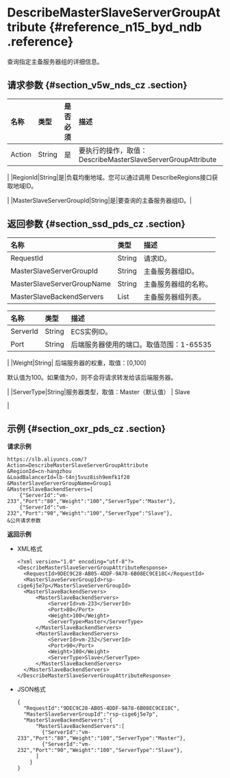 # DescribeMasterSlaveServerGroupAttribute {#reference_n15_byd_ndb .reference}

查询指定主备服务器组的详细信息。

## 请求参数 {#section_v5w_nds_cz .section}

|名称|类型|是否必须|描述|
|:-|:-|:---|:-|
|Action|String|是|要执行的操作，取值：DescribeMasterSlaveServerGroupAttribute

|
|RegionId|String|是|负载均衡地域。您可以通过调用 DescribeRegions接口获取地域ID。

|
|MasterSlaveServerGroupId|String|是|要查询的主备服务器组ID。|

## 返回参数 {#section_ssd_pds_cz .section}

|名称|类型|描述|
|:-|:-|:-|
|RequestId|String|请求ID。|
|MasterSlaveServerGroupId|String|主备服务器组ID。|
|MasterSlaveServerGroupName|String|主备服务器组的名称。|
|MasterSlaveBackendServers|List|主备服务器组列表。|

|名称|类型|描述|
|:-|:-|:-|
|ServerId|String|ECS实例ID。|
|Port|String|后端服务器使用的端口。取值范围：1-65535

|
|Weight|String| 后端服务器的权重，取值：\[0,100\]

 默认值为100。如果值为0，则不会将请求转发给该后端服务器。

 |
|ServerType|String|服务器类型，取值：Master（默认值） | Slave

|

## 示例 {#section_oxr_pds_cz .section}

**请求示例**

``` {#public}
https://slb.aliyuncs.com/?Action=DescribeMasterSlaveServerGroupAttribute
&RegionId=cn-hangzhou
&LoadBalancerId=lb-t4nj5vuz8ish9emfk1f20
&MasterSlaveServerGroupName=Group1
&MasterSlaveBackendServers=[
    {"ServerId":"vm-233","Port":"80","Weight":"100","ServerType":"Master"},
    {"ServerId":"vm-232","Port":"90","Weight":"100","ServerType":"Slave"},
&公共请求参数
```

**返回示例**

-   XML格式

    ```
    <?xml version="1.0" encoding="utf-8"?>
    <DescribeMasterSlaveServerGroupAttributeResponse>
      <RequestId>9DEC9C28-AB05-4DDF-9A78-6B08EC9CE18C</RequestId>
      <MasterSlaveServerGroupId>rsp-cige6j5e7p</MasterSlaveServerGroupId>
      <MasterSlaveBackendServers>
          <MasterSlaveBackendServers>
              <ServerId>vm-233</ServerId>
              <Port>80</Port>
              <Weight>100</Weight>
              <ServerType>Master</ServerType>
          </MasterSlaveBackendServers>
          <MasterSlaveBackendServers>
              <ServerId>vm-232</ServerId>
              <Port>90</Port>
              <Weight>100</Weight>
              <ServerType>Slave</ServerType>
          </MasterSlaveBackendServers>
      </MasterSlaveBackendServers>
    </DescribeMasterSlaveServerGroupAttributeResponse>
    ```

-   JSON格式

    ```
    {
      "RequestId":"9DEC9C28-AB05-4DDF-9A78-6B08EC9CE18C",
      "MasterSlaveServerGroupId":"rsp-cige6j5e7p",
      "MasterSlaveBackendServers":{
          "MasterSlaveBackendServers":[
            {"ServerId":"vm-233","Port":"80","Weight":"100","ServerType":"Master"},
            {"ServerId":"vm-232","Port":"90","Weight":"100","ServerType":"Slave"},
          ]
        }
    }
    ```


